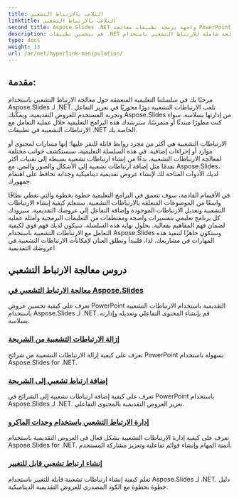 ```yaml
---
title: التلاعب بالارتباط التشعبي
linktitle: التلاعب بالارتباط التشعبي
second_title: Aspose.Slides .NET واجهة برمجة تطبيقات معالجة PowerPoint
description: قم بتحسين تطبيقات .NET الخاصة بك من خلال معالجة شاملة للارتباط التشعبي باستخدام Aspose.Slides. تعرف على كيفية إدارة الارتباطات التشعبية وإنشاء عروض تقديمية تفاعلية وتعزيز مشاركة المستخدم دون عناء.
type: docs
weight: 13
url: /ar/net/hyperlink-manipulation/
---
```


## مقدمة:

مرحبًا بك في سلسلتنا التعليمية المتعمقة حول معالجة الارتباط التشعبي باستخدام Aspose.Slides لـ .NET. تلعب الارتباطات التشعبية دورًا محوريًا في تعزيز التفاعل وتجربة المستخدم للعروض التقديمية، ويمكّنك Aspose.Slides من إدارتها بسلاسة. سواء كنت مطورًا مبتدئًا أو متمرسًا، سترشدك هذه البرامج التعليمية خلال عملية التعامل مع الارتباطات التشعبية في تطبيقات .NET الخاصة بك.

الارتباطات التشعبية هي أكثر من مجرد روابط قابلة للنقر عليها؛ إنها مسارات لمحتوى أو موارد أو إجراءات إضافية. في هذه السلسلة التعليمية، سنستكشف جوانب مختلفة لمعالجة الارتباطات التشعبية، بدءًا من إنشاء ارتباطات تشعبية بسيطة إلى تقنيات أكثر تقدمًا مثل إضافة ارتباطات تشعبية إلى الأشكال والصور والنص. مع Aspose.Slides، لديك الأدوات المتاحة لك لإنشاء عروض تقديمية ديناميكية وجذابة تحافظ على اهتمام جمهورك.

في الأقسام القادمة، سوف نتعمق في البرامج التعليمية خطوة بخطوة والتي تغطي نطاقًا واسعًا من الموضوعات المتعلقة بالارتباطات التشعبية. ستتعلم كيفية إنشاء الارتباطات التشعبية وتعديل الارتباطات الموجودة وإضافة التفاعل إلى عروضك التقديمية. سيزودك كل برنامج تعليمي بتفسيرات واضحة ومقتطفات من التعليمات البرمجية وأمثلة عملية لضمان فهم المفاهيم بفعالية. بحلول نهاية هذه السلسلة، سيكون لديك فهم قوي لكيفية التعامل مع الارتباطات التشعبية باستخدام Aspose.Slides وستكون جاهزًا لتنفيذ هذه المهارات في مشاريعك. لذا، فلنبدأ ونطلق العنان لإمكانات الارتباطات التشعبية في عروضك التقديمية!

## دروس معالجة الارتباط التشعبي
### [معالجة الارتباط التشعبي في Aspose.Slides](./hyperlink-manipulation/)
تعرف على كيفية تحسين عروض PowerPoint التقديمية باستخدام الارتباطات التشعبية باستخدام Aspose.Slides لـ .NET. قم بإنشاء المحتوى التفاعلي وتعديله وإدارته بسلاسة.
### [إزالة الارتباطات التشعبية من الشريحة](./remove-hyperlinks/)
تعرف على كيفية إزالة الارتباطات التشعبية من شرائح PowerPoint بسهولة باستخدام Aspose.Slides for .NET.
### [إضافة ارتباط تشعبي إلى الشريحة](./add-hyperlink/)
تعرف على كيفية إضافة ارتباطات تشعبية إلى الشرائح في PowerPoint باستخدام Aspose.Slides لـ .NET. تعزيز العروض التقديمية بالمحتوى التفاعلي.
### [إدارة الارتباط التشعبي باستخدام وحدات الماكرو](./macro-hyperlink/)
تعرف على كيفية إدارة الارتباطات التشعبية بشكل فعال في العروض التقديمية باستخدام Aspose.Slides for .NET. أتمتة المهام وإنشاء قوائم تفاعلية وتعزيز مشاركة المستخدم.
### [إنشاء ارتباط تشعبي قابل للتغيير](./mutable-hyperlink/)
تعلم كيفية إنشاء ارتباطات تشعبية قابلة للتغيير باستخدام Aspose.Slides لـ .NET. دليل خطوة بخطوة مع الكود المصدري للعروض التقديمية الديناميكية.